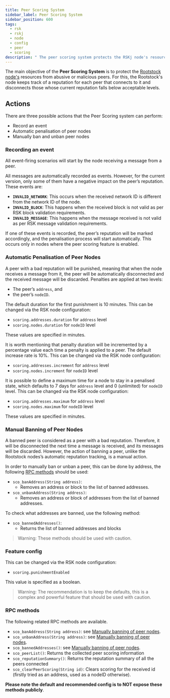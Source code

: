 ```yaml
---
title: Peer Scoring System
sidebar_label: Peer Scoring System
sidebar_position: 600
tags:
  - rsk
  - rskj
  - node
  - config
  - peer
  - scoring
description: " The peer scoring system protects the RSKj node's resources from abusive or malicious peers"
---
```


The main objective of the **Peer Scoring System** is to protect the [Rootstock node's](/node-operators/setup/) resources from abusive or malicious peers.
For this, the Rootstock's node keeps track of
a reputation for each peer that connects to it
and disconnects those whose current reputation
falls below acceptable levels.

## Actions

There are three possible actions that the Peer Scoring system can perform:

- Record an event
- Automatic penalisation of peer nodes
- Manually ban and unban peer nodes

### Recording an event

All event-firing scenarios will start by the node receiving a message from a peer.

All messages are automatically recorded as events.
However, for the current version,
only some of them have a negative impact
on the peer’s reputation.
These events are:

- **`INVALID_NETWORK`**: This occurs when the received network ID is different from the network ID of the node.
- **`INVALID_BLOCK`**: This happens when the received block is not valid as per RSK block validation requirements.
- **`INVALID_MESSAGE`**: This happens when the message received is not valid as per RSK message validation requirements.

If one of these events is recorded,
the peer’s reputation will be marked accordingly,
and the penalisation process will start automatically.
This occurs only in nodes where the peer scoring feature is enabled.

### Automatic Penalisation of Peer Nodes

A peer with a bad reputation will be punished,
meaning that when the node receives a message from it,
the peer will be automatically disconnected
and the received message will be discarded.
Penalties are applied at two levels:

- The peer’s `address`, and
- the peer’s `nodeID`.

The default duration for the first punishment is 10 minutes.
This can be changed via the RSK node configuration:

- `scoring.addresses.duration` for `address` level
- `scoring.nodes.duration` for `nodeID` level

These values are specified in minutes.

It is worth mentioning that penalty duration
will be incremented by a percentage value
each time a penalty is applied to a peer.
The default increase rate is 10%.
This can be changed via the RSK node configuration:

- `scoring.addresses.increment` for `address` level
- `scoring.nodes.increment` for `nodeID` level

It is possible to define a maximum time for a node to stay in a penalised state,
which defaults to 7 days for `address` level and 0 (unlimited) for `nodeID` level.
This can be changed via the RSK node configuration:

- `scoring.addresses.maximum` for `address` level
- `scoring.nodes.maximum` for `nodeID` level

These values are specified in minutes.

### Manual Banning of Peer Nodes

A banned peer is considered as a peer with a bad reputation.
Therefore, it will be disconnected the next time a message is received,
and its messages will be discarded.
However, the action of banning a peer,
unlike the Rootstock nodes’s automatic reputation tracking,
is a manual action.

In order to manually ban or unban a peer, this can be done by address,
the following [RPC methods](/node-operators/json-rpc/methods/) should be used:

- `sco_banAddress(String address)`:
    - Removes an address or block to the list of banned addresses.
- `sco_unbanAddress(String address)`:
    - Removes an address or block of addresses from the list of banned addresses.

To check what addresses are banned, use the following method:

- `sco_bannedAddresses()`:
    - Returns the list of banned addresses and blocks

> Warning: These methods should be used with caution.

### Feature config

This can be changed via the RSK node configuration:

- `scoring.punishmentEnabled`

This value is specified as a boolean.

> Warning: The recommendation is to keep the defaults, this is a complex and powerful feature that should be used with caution.

### RPC methods

The following related RPC methods are available.

- `sco_banAddress(String address)`: see [Manually banning of peer nodes](#manual-banning-of-peer-nodes).
- `sco_unbanAddress(String address)`: see [Manually banning of peer nodes](#manual-banning-of-peer-nodes).
- `sco_bannedAddresses()`: see [Manually banning of peer nodes](#manual-banning-of-peer-nodes).
- `sco_peerList()`: Returns the collected peer scoring information
- `sco_reputationSummary()`: Returns the reputation summary of all the peers connected
- `sco_clearPeerScoring(String id)`: Clears scoring for the received id (firstly tried as an address, used as a nodeID otherwise).

**Please note the default and recommended config is to NOT expose these methods publicly**.
